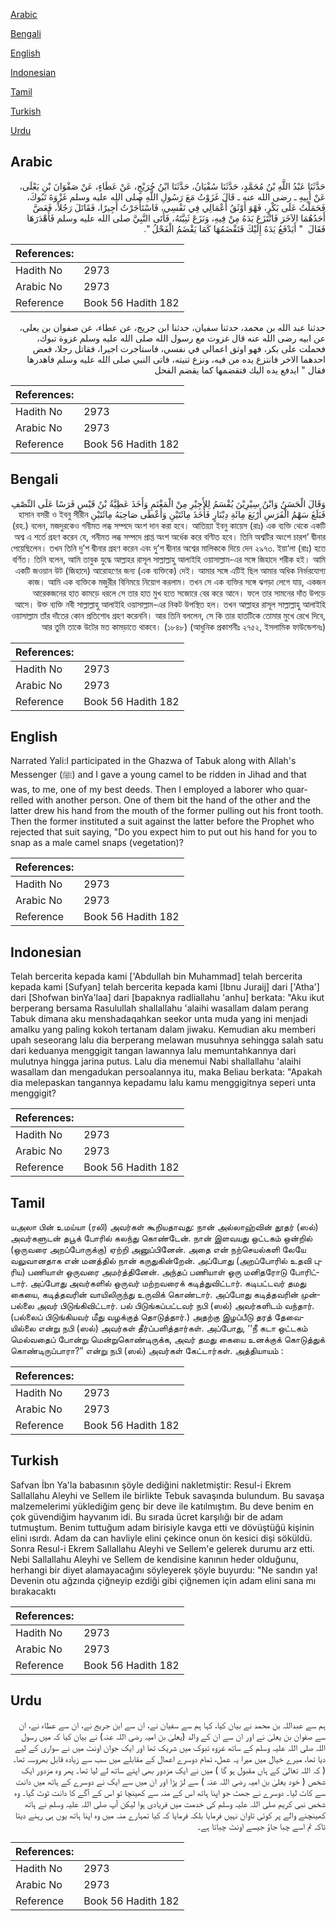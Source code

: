 [Arabic](#arabic)

[Bengali](#bengali)

[English](#english)

[Indonesian](#indonesian)

[Tamil](#tamil)

[Turkish](#turkish)

[Urdu](#urdu)

## Arabic


<div dir="rtl" lang="ar" style={{fontSize:'larger',backgroundColor:'#f8f9fa',padding:20}}>
حَدَّثَنَا عَبْدُ اللَّهِ بْنُ مُحَمَّدٍ، حَدَّثَنَا سُفْيَانُ، حَدَّثَنَا ابْنُ جُرَيْجٍ، عَنْ عَطَاءٍ، عَنْ صَفْوَانَ بْنِ يَعْلَى، عَنْ أَبِيهِ ـ رضى الله عنه ـ قَالَ غَزَوْتُ مَعَ رَسُولِ اللَّهِ صلى الله عليه وسلم غَزْوَةَ تَبُوكَ، فَحَمَلْتُ عَلَى بَكْرٍ، فَهْوَ أَوْثَقُ أَعْمَالِي فِي نَفْسِي، فَاسْتَأْجَرْتُ أَجِيرًا، فَقَاتَلَ رَجُلاً، فَعَضَّ أَحَدُهُمَا الآخَرَ فَانْتَزَعَ يَدَهُ مِنْ فِيهِ، وَنَزَعَ ثَنِيَّتَهُ، فَأَتَى النَّبِيَّ صلى الله عليه وسلم فَأَهْدَرَهَا فَقَالَ ‏ "‏ أَيَدْفَعُ يَدَهُ إِلَيْكَ فَتَقْضَمُهَا كَمَا يَقْضَمُ الْفَحْلُ ‏"‏‏.‏
</div>
<div style={{backgroundColor:'#f8f9fa',padding:20, marginBottom: 10}}><table> <thead> <tr> <th>References:</th> <th></th> </tr> </thead> <tbody><tr><td>Hadith No</td><td>2973</td></tr><tr><td>Arabic No</td><td>2973</td></tr><tr><td>Reference</td><td>Book 56 Hadith 182</td></tr></tbody></table></div>


<div dir="rtl" lang="ar" style={{fontSize:'larger',backgroundColor:'#f8f9fa',padding:20}}>
حدثنا عبد الله بن محمد، حدثنا سفيان، حدثنا ابن جريج، عن عطاء، عن صفوان بن يعلى، عن ابيه رضى الله عنه قال غزوت مع رسول الله صلى الله عليه وسلم غزوة تبوك، فحملت على بكر، فهو اوثق اعمالي في نفسي، فاستاجرت اجيرا، فقاتل رجلا، فعض احدهما الاخر فانتزع يده من فيه، ونزع ثنيته، فاتى النبي صلى الله عليه وسلم فاهدرها فقال " ايدفع يده اليك فتقضمها كما يقضم الفحل
</div>
<div style={{backgroundColor:'#f8f9fa',padding:20, marginBottom: 10}}><table> <thead> <tr> <th>References:</th> <th></th> </tr> </thead> <tbody><tr><td>Hadith No</td><td>2973</td></tr><tr><td>Arabic No</td><td>2973</td></tr><tr><td>Reference</td><td>Book 56 Hadith 182</td></tr></tbody></table></div>

## Bengali


<div dir="rtl" lang="bn" style={{fontSize:'larger',backgroundColor:'#f8f9fa',padding:20}}>
وَقَالَ الْحَسَنُ وَابْنُ سِيْرِيْنَ يُقْسَمُ لِلأَجِيْرِ مِنْ الْمَغْنَمِ وَأَخَذَ عَطِيَّةُ بْنُ قَيْسٍ فَرَسًا عَلَى النِّصْفِ فَبَلَغَ سَهْمُ الْفَرَسِ أَرْبَعَ مِائَةِ دِيْنَارٍ فَأَخَذَ مِائَتَيْنِ وَأَعْطَى صَاحِبَهُ مِائَتَيْنِ হাসান বসরী ও ইবনু সীরীন (রহ.) বলেন, মজদুরকেও গনীমত লব্ধ সম্পদে অংশ দান করা হবে। আতিয়্যা ইবনু কায়েস (রাঃ) এক ব্যক্তি থেকে একটি অশ্ব এ শর্তে গ্রহণ করেন যে, গনীমত লব্ধ সম্পদে প্রাপ্ত অংশ অর্ধেক করে বণ্টিত হবে। তিনি অশ্বটির অংশে চারশ’ দ্বীনার পেয়েছিলেন। তখন তিনি দু’শ দ্বীনার গ্রহণ করেন এবং দু’শ দ্বীনার অশ্বের মালিককে দিয়ে দেন ২৯৭৩. ইয়া‘লা (রাঃ) হতে বর্ণিত। তিনি বলেন, আমি তাবুক যুদ্ধে আল্লাহর রাসূল সাল্লাল্লাহু আলাইহি ওয়াসাল্লাম-এর সঙ্গে জিহাদে শরীক হই। আমি একটি জওয়ান উট (জিহাদে) আরোহণের জন্য (এক ব্যক্তিকে) দেই। আমার সঙ্গে এটিই ছিল আমার অধিক নির্ভরযোগ্য কাজ। আমি এক ব্যক্তিকে মজুরীর বিনিময়ে নিয়োগ করলাম। তখন সে এক ব্যক্তির সঙ্গে ঝগড়া লেগে যায়, একজন আরেকজনের হাত কামড়ে ধরলে সে তার হাত মুখ হতে সজোরে বের করে আনে। ফলে তার সামনের দাঁত উপড়ে আসে। উক্ত ব্যক্তি নবী সাল্লাল্লাহু আলাইহি ওয়াসাল্লাম-এর নিকট উপস্থিত হল। তখন আল্লাহর রাসূল সাল্লাল্লাহু আলাইহি ওয়াসাল্লাম তাঁর দাঁতের কোন প্রতিশোধ গ্রহণ করেননি। আর তিনি বললেন, সে কি তার হাতটিকে তোমার মুখে রেখে দিবে, আর তুমি তাকে উটের মত কামড়াতে থাকবে। (১৮৪৮) (আধুনিক প্রকাশনীঃ ২৭৫২, ইসলামিক ফাউন্ডেশনঃ)
</div>
<div style={{backgroundColor:'#f8f9fa',padding:20, marginBottom: 10}}><table> <thead> <tr> <th>References:</th> <th></th> </tr> </thead> <tbody><tr><td>Hadith No</td><td>2973</td></tr><tr><td>Arabic No</td><td>2973</td></tr><tr><td>Reference</td><td>Book 56 Hadith 182</td></tr></tbody></table></div>

## English


<div dir="ltr" lang="en" style={{fontSize:'larger',backgroundColor:'#f8f9fa',padding:20}}>
Narrated Yali:I participated in the Ghazwa of Tabuk along with Allah's Messenger (ﷺ) and I gave a young camel to be ridden in Jihad and that was, to me, one of my best deeds. Then I employed a laborer who quarrelled with another person. One of them bit the hand of the other and the latter drew his hand from the mouth of the former pulling out his front tooth. Then the former instituted a suit against the latter before the Prophet who rejected that suit saying, "Do you expect him to put out his hand for you to snap as a male camel snaps (vegetation)?
</div>
<div style={{backgroundColor:'#f8f9fa',padding:20, marginBottom: 10}}><table> <thead> <tr> <th>References:</th> <th></th> </tr> </thead> <tbody><tr><td>Hadith No</td><td>2973</td></tr><tr><td>Arabic No</td><td>2973</td></tr><tr><td>Reference</td><td>Book 56 Hadith 182</td></tr></tbody></table></div>

## Indonesian


<div dir="ltr" lang="id" style={{fontSize:'larger',backgroundColor:'#f8f9fa',padding:20}}>
Telah bercerita kepada kami ['Abdullah bin Muhammad] telah bercerita kepada kami [Sufyan] telah bercerita kepada kami [Ibnu Juraij] dari ['Atha'] dari [Shofwan binYa'laa] dari [bapaknya radliallahu 'anhu] berkata: "Aku ikut berperang bersama Rasulullah shallallahu 'alaihi wasallam dalam perang Tabuk dimana aku menshadaqahkan seekor unta muda yang ini menjadi amalku yang paling kokoh tertanam dalam jiwaku. Kemudian aku memberi upah seseorang lalu dia berperang melawan musuhnya sehingga salah satu dari keduanya menggigit tangan lawannya lalu memuntahkannya dari mulutnya hingga jarina putus. Lalu dia menemui Nabi shallallahu 'alaihi wasallam dan mengadukan persoalannya itu, maka Beliau berkata: "Apakah dia melepaskan tangannya kepadamu lalu kamu menggigitnya seperi unta menggigit?
</div>
<div style={{backgroundColor:'#f8f9fa',padding:20, marginBottom: 10}}><table> <thead> <tr> <th>References:</th> <th></th> </tr> </thead> <tbody><tr><td>Hadith No</td><td>2973</td></tr><tr><td>Arabic No</td><td>2973</td></tr><tr><td>Reference</td><td>Book 56 Hadith 182</td></tr></tbody></table></div>

## Tamil


<div dir="ltr" lang="ta" style={{fontSize:'larger',backgroundColor:'#f8f9fa',padding:20}}>
யஅலா பின் உமய்யா (ரலி) அவர்கள் கூறியதாவது: நான் அல்லாஹ்வின் தூதர் (ஸல்) அவர்களுடன் தபூக் போரில் கலந்து கொண்டேன். நான் இளவயது ஒட்டகம் ஒன்றில் (ஒருவரை அறப்போருக்கு) ஏற்றி அனுப்பினேன். அதை என் நற்செயல்களி லேயே வலுவானதாக என் மனத்தில் நான் கருதுகின்றேன். அப்போது (அறப்போரில் உதவி புரிய) பணியாள் ஒருவரை அமர்த்தினேன். அந்தப் பணியாள் ஒரு மனிதரோடு போரிட்டார். அப்போது அவர்களில் ஒருவர் மற்றவரைக் கடித்துவிட்டார். கடிபட்டவர் தமது கையை, கடித்தவரின் வாயிலிருந்து உருவிக் கொண்டார். அப்போது கடித்தவரின் முன்பல்லை அவர் பிடுங்கிவிட்டார். பல் பிடுங்கப்பட்டவர் நபி (ஸல்) அவர்களிடம் வந்தார். (பல்லைப் பிடுங்கியவர் மீது வழக்குத் தொடுத்தார்.) அதற்கு இழப்பீடு தரத் தேவையில்லை என்று நபி (ஸல்) அவர்கள் தீர்ப்பளித்தார்கள். அப்போது, ‘‘நீ கடா ஒட்டகம் மெல்வதைப் போன்று மென்றுகொண்டிருக்க, அவர் தமது கையை உனக்குக் கொடுத்துக் கொண்டிருப்பாரா?” என்று நபி (ஸல்) அவர்கள் கேட்டார்கள். அத்தியாயம் :
</div>
<div style={{backgroundColor:'#f8f9fa',padding:20, marginBottom: 10}}><table> <thead> <tr> <th>References:</th> <th></th> </tr> </thead> <tbody><tr><td>Hadith No</td><td>2973</td></tr><tr><td>Arabic No</td><td>2973</td></tr><tr><td>Reference</td><td>Book 56 Hadith 182</td></tr></tbody></table></div>

## Turkish


<div dir="ltr" lang="tr" style={{fontSize:'larger',backgroundColor:'#f8f9fa',padding:20}}>
Safvan İbn Ya'la babasının şöyle dediğini nakletmiştir: Resul-i Ekrem Sallallahu Aleyhi ve Sellem ile birlikte Tebuk savaşında bulundum. Bu savaşa malzemelerimi yüklediğim genç bir deve ile katılmıştım. Bu deve benim en çok güvendiğim hayvanım idi. Bu sırada ücret karşılığı bir de adam tutmuştum. Benim tuttuğum adam birisiyle kavga etti ve dövüştüğü kişinin elini ısırdı. Adam da can havliyle elini çekince onun ön kesici dişi söküldü. Sonra Resul-i Ekrem Sallallahu Aleyhi ve Sellem'e gelerek durumu arz etti. Nebi Sallallahu Aleyhi ve Sellem de kendisine kanının heder olduğunu, herhangi bir diyet alamayacağını söyleyerek şöyle buyurdu: "Ne sandın ya! Devenin otu ağzında çiğneyip ezdiği gibi çiğnemen için adam elini sana mı bırakacaktı
</div>
<div style={{backgroundColor:'#f8f9fa',padding:20, marginBottom: 10}}><table> <thead> <tr> <th>References:</th> <th></th> </tr> </thead> <tbody><tr><td>Hadith No</td><td>2973</td></tr><tr><td>Arabic No</td><td>2973</td></tr><tr><td>Reference</td><td>Book 56 Hadith 182</td></tr></tbody></table></div>

## Urdu


<div dir="rtl" lang="ur" style={{fontSize:'larger',backgroundColor:'#f8f9fa',padding:20}}>
ہم سے عبداللہ بن محمد نے بیان کیا، کہا ہم سے سفیان نے، ان سے ابن جریج نے، ان سے عطاء نے، ان سے صفوان بن یعلیٰ نے اور ان سے ان کے والد (یعلیٰ بن امیہ رضی اللہ عنہ) نے بیان کیا کہ میں رسول اللہ صلی اللہ علیہ وسلم کے ساتھ غزوہ تبوک میں شریک تھا اور ایک جوان اونٹ میں نے سواری کے لیے دیا تھا، میرے خیال میں میرا یہ عمل، تمام دوسرے اعمال کے مقابلے میں سب سے زیادہ قابل بھروسہ تھا۔ ( کہ اللہ تعالیٰ کے ہاں مقبول ہو گا ) میں نے ایک مزدور بھی اپنے ساتھ لے لیا تھا۔ پھر وہ مزدور ایک شخص ( خود یعلیٰ بن امیہ رضی اللہ عنہ ) سے لڑ پڑا اور ان میں سے ایک نے دوسرے کے ہاتھ میں دانت سے کاٹ لیا۔ دوسرے نے جھٹ جو اپنا ہاتھ اس کے منہ سے کھینچا تو اس کے آگے کا دانت ٹوٹ گیا۔ وہ شخص نبی کریم صلی اللہ علیہ وسلم کی خدمت میں فریادی ہوا لیکن آپ صلی اللہ علیہ وسلم نے ہاتھ کھینچنے والے پر کوئی تاوان نہیں فرمایا بلکہ فرمایا کہ کیا تمہارے منہ میں وہ اپنا ہاتھ یوں ہی رہنے دیتا تاکہ تم اسے چبا جاؤ جیسے اونٹ چباتا ہے۔
</div>
<div style={{backgroundColor:'#f8f9fa',padding:20, marginBottom: 10}}><table> <thead> <tr> <th>References:</th> <th></th> </tr> </thead> <tbody><tr><td>Hadith No</td><td>2973</td></tr><tr><td>Arabic No</td><td>2973</td></tr><tr><td>Reference</td><td>Book 56 Hadith 182</td></tr></tbody></table></div>